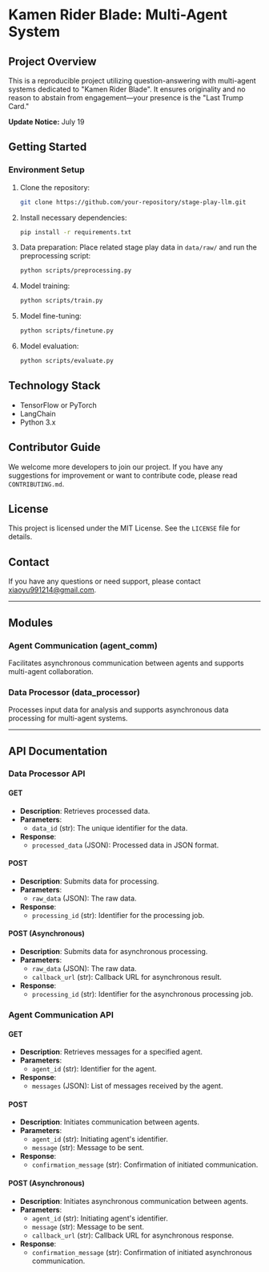 
# Kamen Rider Blade: Multi-Agent System

## Project Overview

This is a reproducible project utilizing question-answering with multi-agent systems dedicated to "Kamen Rider Blade". It ensures originality and no reason to abstain from engagement—your presence is the "Last Trump Card."

**Update Notice:** July 19

## Getting Started

### Environment Setup

1. Clone the repository:
   ```bash
   git clone https://github.com/your-repository/stage-play-llm.git
   ```
2. Install necessary dependencies:
   ```bash
   pip install -r requirements.txt
   ```
3. Data preparation: Place related stage play data in `data/raw/` and run the preprocessing script:
   ```bash
   python scripts/preprocessing.py
   ```
4. Model training:
   ```bash
   python scripts/train.py
   ```
5. Model fine-tuning:
   ```bash
   python scripts/finetune.py
   ```
6. Model evaluation:
   ```bash
   python scripts/evaluate.py
   ```

## Technology Stack

- TensorFlow or PyTorch
- LangChain
- Python 3.x

## Contributor Guide

We welcome more developers to join our project. If you have any suggestions for improvement or want to contribute code, please read `CONTRIBUTING.md`.

## License

This project is licensed under the MIT License. See the `LICENSE` file for details.

## Contact

If you have any questions or need support, please contact xiaoyu991214@gmail.com.

---

## Modules

### Agent Communication (agent_comm)

Facilitates asynchronous communication between agents and supports multi-agent collaboration.

### Data Processor (data_processor)

Processes input data for analysis and supports asynchronous data processing for multi-agent systems.

---

## API Documentation

### Data Processor API

#### GET
- **Description**: Retrieves processed data.
- **Parameters**:
  - `data_id` (str): The unique identifier for the data.
- **Response**:
  - `processed_data` (JSON): Processed data in JSON format.

#### POST
- **Description**: Submits data for processing.
- **Parameters**:
  - `raw_data` (JSON): The raw data.
- **Response**:
  - `processing_id` (str): Identifier for the processing job.

#### POST (Asynchronous)
- **Description**: Submits data for asynchronous processing.
- **Parameters**:
  - `raw_data` (JSON): The raw data.
  - `callback_url` (str): Callback URL for asynchronous result.
- **Response**:
  - `processing_id` (str): Identifier for the asynchronous processing job.

### Agent Communication API

#### GET
- **Description**: Retrieves messages for a specified agent.
- **Parameters**:
  - `agent_id` (str): Identifier for the agent.
- **Response**:
  - `messages` (JSON): List of messages received by the agent.

#### POST
- **Description**: Initiates communication between agents.
- **Parameters**:
  - `agent_id` (str): Initiating agent's identifier.
  - `message` (str): Message to be sent.
- **Response**:
  - `confirmation_message` (str): Confirmation of initiated communication.

#### POST (Asynchronous)
- **Description**: Initiates asynchronous communication between agents.
- **Parameters**:
  - `agent_id` (str): Initiating agent's identifier.
  - `message` (str): Message to be sent.
  - `callback_url` (str): Callback URL for asynchronous response.
- **Response**:
  - `confirmation_message` (str): Confirmation of initiated asynchronous communication.
